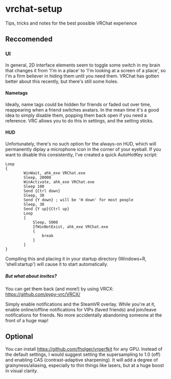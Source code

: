# vrchat-setup
Tips, tricks and notes for the best possible VRChat experience

## Reccomended

### UI

In general, 2D interface elements seem to toggle some switch in my brain that changes it from 'I'm in a place' to 'I'm looking at a screen of a place', so I'm a firm believer in hiding them until you need them. VRChat has gotten better about this recently, but there's still some holes.

#### Nametags

Ideally, name tags could be hidden for friends or faded out over time, reappearing when a friend switches avatars. In the mean time it's a good idea to simply disable them, popping them back open if you need a reference. VRC allows you to do this in settings, and the setting sticks.

#### HUD

Unfortunately, there's no such option for the always-on HUD, which will permanently diplay a microphone icon in the corner of your eyeball. If you want to disable this consistently, I've created a quick AutoHotKey script:

```
Loop
{
        WinWait, ahk_exe VRChat.exe
        Sleep, 20000
        WinActivate, ahk_exe VRChat.exe
        Sleep 100
        Send {Ctrl down}
        Sleep, 30
        Send {Y down} ; will be 'H down' for most people
        Sleep, 30
        Send {Y up}{Ctrl up}
        Loop
        {
            Sleep, 5000
            IfWinNotExist, ahk_exe VRChat.exe
            {
                break
            }
        }
}
```

Compiling this and placing it in your startup directory (Windows+R, 'shell:startup') will cause it to start automatically.

##### But what about invites?

You can get them back (and more!) by using VRCX: https://github.com/pypy-vrc/VRCX/

Simply enable notifications and the SteamVR overlay. While you're at it, enable online/offline notifications for VIPs (faved friends) and join/leave notifications for friends. No more accidentally abandoning someone at the front of a huge map!

## Optional

You can install https://github.com/fholger/vrperfkit for any GPU. Instead of the default settings, I would suggest setting the supersampling to 1.0 (off) and enabling CAS (contrast-adaptive sharpening). It will add a degree of grainyness/aliasing, especially to thin things like lasers, but at a huge boost in visual clarity.
